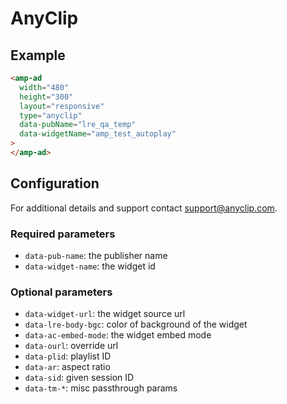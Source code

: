 <!---
Copyright 2020 The AMP HTML Authors. All Rights Reserved.

Licensed under the Apache License, Version 2.0 (the "License");
you may not use this file except in compliance with the License.
You may obtain a copy of the License at

      http://www.apache.org/licenses/LICENSE-2.0

Unless required by applicable law or agreed to in writing, software
distributed under the License is distributed on an "AS-IS" BASIS,
WITHOUT WARRANTIES OR CONDITIONS OF ANY KIND, either express or implied.
See the License for the specific language governing permissions and
limitations under the License.
-->

# AnyClip

## Example

```html
<amp-ad
  width="480"
  height="300"
  layout="responsive"
  type="anyclip"
  data-pubName="lre_qa_temp"
  data-widgetName="amp_test_autoplay"
>
</amp-ad>
```

## Configuration

For additional details and support contact support@anyclip.com.

### Required parameters

-   `data-pub-name`: the publisher name
-   `data-widget-name`: the widget id

### Optional parameters

-   `data-widget-url`: the widget source url
-   `data-lre-body-bgc`: color of background of the widget
-   `data-ac-embed-mode`: the widget embed mode
-   `data-ourl`: override url
-   `data-plid`: playlist ID
-   `data-ar`: aspect ratio
-   `data-sid`: given session ID
-   `data-tm-*`: misc passthrough params
